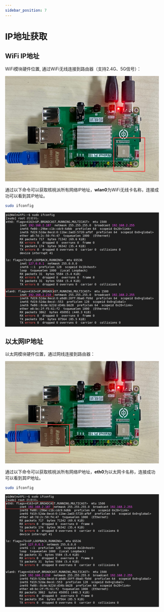 ```yaml
---
sidebar_position: 7
---
```


# IP地址获取

## WiFi IP地址

WiFi模块硬件位置, 通过WiFi无线连接到路由器（支持2.4G、5G信号）：

![ip_get1](./img/ip_get/ip_get1.png)

通过以下命令可以获取核桃派所有网络IP地址，**wlan0**为WiFi无线卡名称，连接成功可以看到其IP地址。
```bash
sudo ifconfig
```

![ip_get2](./img/ip_get/ip_get2.png)

## 以太网IP地址

以太网模块硬件位置，通过网线连接到路由器：

![ip_get3](./img/ip_get/ip_get3.png)

通过以下命令可以获取核桃派所有网络IP地址，**eth0**为以太网卡名称，连接成功可以看到其IP地址。
```bash
sudo ifconfig
```

![ip_get4](./img/ip_get/ip_get4.png)
